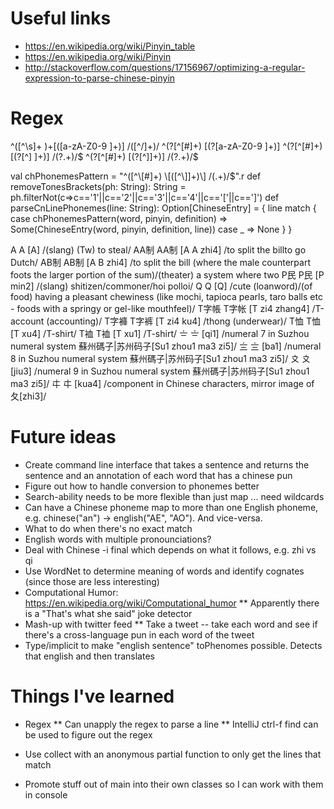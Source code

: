# Useful links
* https://en.wikipedia.org/wiki/Pinyin_table
* https://en.wikipedia.org/wiki/Pinyin
* http://stackoverflow.com/questions/17156967/optimizing-a-regular-expression-to-parse-chinese-pinyin
   

# Regex
^([^\s]+ )+\[([a-zA-Z0-9 ]+)\] /([^/]+)/
^(?<word>[^\[#]+) \[(?<pinyin>[a-zA-Z0-9 ]+)\]
^(?<word>[^\[#]+) \[(?<pinyin>[^\] ]+)\] /(?<definition>.+)/$
^(?<word>[^\[#]+) \[(?<pinyin>[^\]]+)\] /(?<definition>.+)/$

val chPhonemesPattern = "^([^\\[#]+) \\[([^\\]]+)\\] /(.+)/$".r
  def removeTonesBrackets(ph: String): String = ph.filterNot(c=>c=='1'||c=='2'||c=='3'||c=='4'||c=='['||c==']')
  def parseCnLinePhonemes(line: String): Option[ChineseEntry] = {
    line match {
      case chPhonemesPattern(word, pinyin, definition) => Some(ChineseEntry(word, pinyin, definition, line))
      case _ => None
    }
  }

A A [A] /(slang) (Tw) to steal/
AA制 AA制 [A A zhi4] /to split the billto go Dutch/
AB制 AB制 [A B zhi4] /to split the bill (where the male counterpart foots the larger portion of the sum)/(theater) a system where two 
P民 P民 [P min2] /(slang) shitizen/commoner/hoi polloi/
Q Q [Q] /cute (loanword)/(of food) having a pleasant chewiness (like mochi, tapioca pearls, taro balls etc - foods with a springy or gel-like mouthfeel)/
T字帳 T字帐 [T zi4 zhang4] /T-account (accounting)/
T字褲 T字裤 [T zi4 ku4] /thong (underwear)/
T恤 T恤 [T xu4] /T-shirt/
T裇 T裇 [T xu1] /T-shirt/
〧 〧 [qi1] /numeral 7 in Suzhou numeral system 蘇州碼子|苏州码子[Su1 zhou1 ma3 zi5]/
〨 〨 [ba1] /numeral 8 in Suzhou numeral system 蘇州碼子|苏州码子[Su1 zhou1 ma3 zi5]/
〩 〩 [jiu3] /numeral 9 in Suzhou numeral system 蘇州碼子|苏州码子[Su1 zhou1 ma3 zi5]/
㐄 㐄 [kua4] /component in Chinese characters, mirror image of 夂[zhi3]/



# Future ideas
* Create command line interface that takes a sentence and returns the sentence and an annotation of each word that has a chinese pun
* Figure out how to handle conversion to phonemes better
* Search-ability needs to be more flexible than just map ... need wildcards
* Can have a Chinese phoneme map to more than one English phoneme, e.g. chinese("an") -> english("AE", "AO").  And vice-versa.
* What to do when there's no exact match
* English words with multiple pronounciations?
* Deal with Chinese -i final which depends on what it follows, e.g. zhi vs qi
* Use WordNet to determine meaning of words and identify cognates (since those are less interesting)
* Computational Humor: https://en.wikipedia.org/wiki/Computational_humor
** Apparently there is a "That's what she said" joke detector
* Mash-up with twitter feed
** Take a tweet -- take each word and see if there's a cross-language pun in each word of the tweet
* Type/implicit to make "english sentence" toPhenomes possible.  Detects that english and then translates

# Things I've learned
* Regex 
** Can unapply the regex to parse a line
** IntelliJ ctrl-f find can be used to figure out the regex

* Use collect with an anonymous partial function to only get the lines that match
* Promote stuff out of main into their own classes so I can work with them in console
